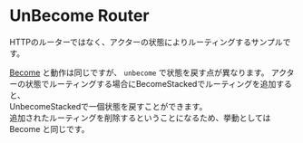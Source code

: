 # UnBecome Router

HTTPのルーターではなく、アクターの状態によりルーティングするサンプルです。  

[Become](../become) と動作は同じですが、 `unbecome` で状態を戻す点が異なります。
アクターの状態でルーティングする場合にBecomeStackedでルーティングを追加すると、  
UnbecomeStackedで一個状態を戻すことができます。  
追加されたルーティングを削除するということになるため、挙動としては Become と同じです。

